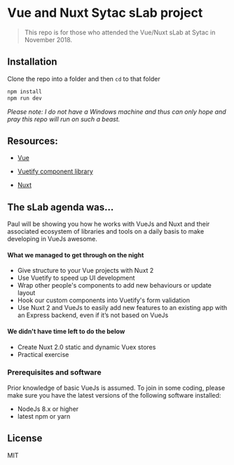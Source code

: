 # Vue and Nuxt Sytac sLab project

> This repo is for those who attended the Vue/Nuxt sLab at Sytac in November 2018.

## Installation

Clone the repo into a folder and then `cd` to that folder

```bash
npm install
npm run dev
```

_Please note: I do not have a Windows machine and thus can only hope and pray this repo will run on such a beast._

## Resources:

-   [Vue](https://vuejs.org)

-   [Vuetify component library](https://vuetifyjs.com)

-   [Nuxt](https://nuxtjs.org)

## The sLab agenda was...

Paul will be showing you how he works with VueJs and Nuxt and their associated ecosystem of
libraries and tools on a daily basis to make developing in VueJs awesome.

#### What we managed to get through on the night

-   Give structure to your Vue projects with Nuxt 2
-   Use Vuetify to speed up UI development
-   Wrap other people's components to add new behaviours or update layout
-   Hook our custom components into Vuetify's form validation
-   Use Nuxt 2 and VueJs to easily add new features to an existing app with an Express backend, even if it’s not based on VueJs

#### We didn't have time left to do the below

-   Create Nuxt 2.0 static and dynamic Vuex stores
-   Practical exercise

### Prerequisites and software

Prior knowledge of basic VueJs is assumed. To join in some coding, please make sure you have the latest versions of the following software installed:

-   NodeJs 8.x or higher
-   latest npm or yarn

## License

MIT
